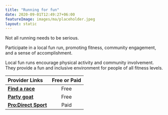 ```yaml
---
title: "Running for fun"
date: 2020-09-01T12:49:27+06:00
featureImage: images/ma/placeholder.jpeg
layout: static
---
```


Not all running needs to be serious.

Participate in a local fun run, promoting fitness, community engagement, and a sense of accomplishment.

Local fun runs encourage physical activity and community involvement. They provide a fun and inclusive environment for people of all fitness levels.

| Provider Links      | Free or Paid  |  
| :-----------          | :--------------:      |  
| [**Find a race**](https://findarace.com/fun-runs) | Free | 
| [**Party goat**](https://partygoat.com/blogs/party-guide/what-are-the-benefits-of-a-fun-run) | Free  | 
| [**Pro:Direct Sport**](https://www.awin1.com/cread.php?awinmid=6667&awinaffid=1198638&ued=https%3A%2F%2Fwww.prodirectsport.com%2Frunning%2F) | Paid | 
  

<br/><br/>







